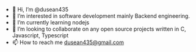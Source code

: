- 👋 Hi, I’m @dusean435
- 👀 I’m interested in software development mainly Backend engineering.
- 🌱 I’m currently learning nodejs
- 💞️ I’m looking to collaborate on any open source projects written in C, Javascript, Typescript
- 📫 How to reach me [dusean435@gmail.com](mailto:dusean435@gmail.com)
